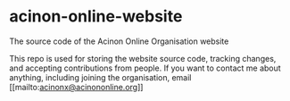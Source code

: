 # acinon-online-website
The source code of the Acinon Online Organisation website

This repo is used for storing the website source code, tracking changes, and accepting contributions from people.
If you want to contact me about anything, including joining the organisation, email [[mailto:acinonx@acinononline.org]]
